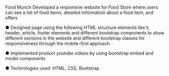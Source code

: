 Food Munch Developed a responsive website for Food Store where users can see a list of food items, detailed information about a food item, and offers

● Designed page using the following HTML structure elements like li, header, article, footer elements and different bootstrap components to show different sections in the website and different bootstrap classes for responsiveness through the mobile-first approach.

● Implemented product youtube videos by using bootstrap embed and model components

● Technologies used: HTML, CSS, Bootstrap
